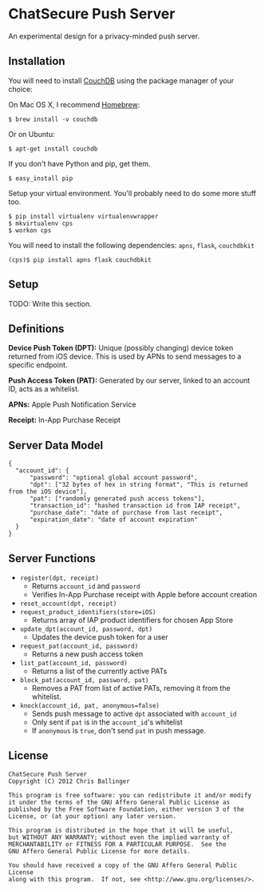 ChatSecure Push Server
======================

An experimental design for a privacy-minded push server.

Installation
------------

You will need to install [CouchDB](http://couchdb.apache.org) using the package manager of your choice:

On Mac OS X, I recommend [Homebrew](http://mxcl.github.com/homebrew/):

    $ brew install -v couchdb

Or on Ubuntu:

    $ apt-get install couchdb

If you don't have Python and pip, get them.

    $ easy_install pip

Setup your virtual environment. You'll probably need to do some more stuff too.

    $ pip install virtualenv virtualenvwrapper
    $ mkvirtualenv cps
    $ workon cps
    
You will need to install the following dependencies: `apns`, `flask`, `couchdbkit`

    (cps)$ pip install apns flask couchdbkit
    
Setup
---------

TODO: Write this section.
    

Definitions
---------

**Device Push Token (DPT):** Unique (possibly changing) device token returned from iOS device. This is used by APNs to send messages to a specific endpoint.
**Push Access Token (PAT):** Generated by our server, linked to an account ID, acts as a whitelist.
**APNs:** Apple Push Notification Service
**Receipt:** In-App Purchase Receipt
Server Data Model----------
    {
      "account_id": {
          "password": "optional global account password",
          "dpt": ["32 bytes of hex in string format", "This is returned from the iOS device"],
          "pat": ["randomly generated push access tokens"],
          "transaction_id": "hashed transaction id from IAP receipt",
          "purchase_date": "date of purchase from last receipt",
          "expiration_date": "date of account expiration"
      }
    }

Server Functions
--------------

* `register(dpt, receipt)`
	* Returns `account_id` and `password`
	* Verifies In-App Purchase receipt with Apple before account creation
* `reset_account(dpt, receipt)`
* `request_product_identifiers(store=iOS)`
	* Returns array of IAP product identifiers for chosen App Store
* `update_dpt(account_id, password, dpt)`
	* Updates the device push token for a user
* `request_pat(account_id, password)`
	* Returns a new push access token
* `list_pat(account_id, password)`
	* Returns a list of the currently active PATs
* `block_pat(account_id, password, pat)`
	* Removes a PAT from list of active PATs, removing it from the whitelist.
* `knock(account_id, pat, anonymous=false)`
	* Sends push message to active `dpt` associated with `account_id`
	* Only sent if `pat` is in the `account_id`'s whitelist 
	* If `anonymous` is `true`, don't send `pat` in push message.

License
---------

	ChatSecure Push Server
	Copyright (C) 2012 Chris Ballinger
	
	This program is free software: you can redistribute it and/or modify
	it under the terms of the GNU Affero General Public License as
	published by the Free Software Foundation, either version 3 of the
	License, or (at your option) any later version.
	
	This program is distributed in the hope that it will be useful,
	but WITHOUT ANY WARRANTY; without even the implied warranty of
	MERCHANTABILITY or FITNESS FOR A PARTICULAR PURPOSE.  See the
	GNU Affero General Public License for more details.
	
	You should have received a copy of the GNU Affero General Public License
	along with this program.  If not, see <http://www.gnu.org/licenses/>.